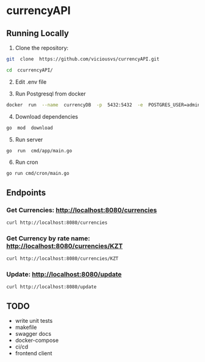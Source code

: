 
# currencyAPI

  

## Running Locally

1. Clone the repository:

  

```bash
git  clone  https://github.com/viciousvs/currencyAPI.git

cd  ccurrencyAPI/
```

2. Edit .env file

3. Run Postgresql from docker

```bash
docker  run  --name  currencyDB  -p  5432:5432  -e  POSTGRES_USER=admin  -e  POSTGRES_PASSWORD=admin  -e  POSTGRES_DB=currency  -d  postgres
```

4. Download dependencies

```bash
go  mod  download
```

5. Run server

```bash
go  run  cmd/app/main.go
```

6. Run cron
```bash
go run cmd/cron/main.go
```

## Endpoints

### Get Currencies: [http://localhost:8080/currencies](http://localhost:8080/currencies)
``` bash
curl http://localhost:8080/currencies
```
### Get Currency by rate name: [http://localhost:8080/currencies/KZT](http://localhost:8080/currencies/KZT)
``` bash
curl http://localhost:8080/currencies/KZT
```
### Update: [http://localhost:8080/update](http://localhost:8080/update)
``` bash
curl http://localhost:8080/update
```

## TODO
- write unit tests
- makefile
- swagger docs
- docker-compose
- ci/cd
- frontend client